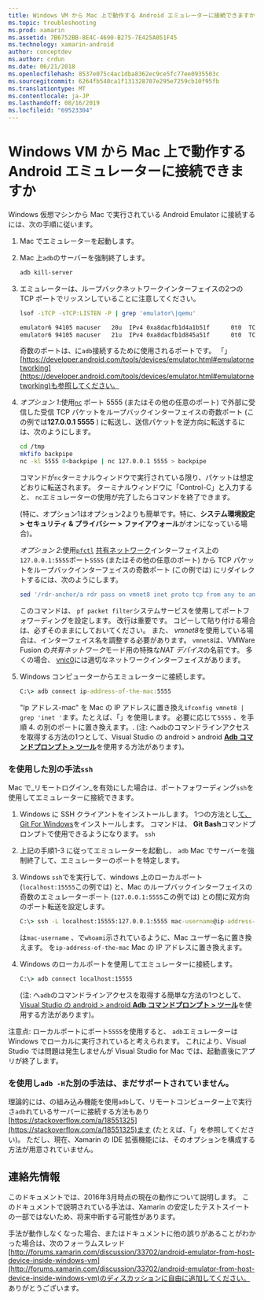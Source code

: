 ```yaml
---
title: Windows VM から Mac 上で動作する Android エミュレーターに接続できますか
ms.topic: troubleshooting
ms.prod: xamarin
ms.assetid: 7B6752BB-8E4C-4690-B275-7E425A051F45
ms.technology: xamarin-android
author: conceptdev
ms.author: crdun
ms.date: 06/21/2018
ms.openlocfilehash: 8537e075c4ac1dba8362ec9ce5fc77ee0935503c
ms.sourcegitcommit: 6264fb540ca1f131328707e295e7259cb10f95fb
ms.translationtype: MT
ms.contentlocale: ja-JP
ms.lasthandoff: 08/16/2019
ms.locfileid: "69523304"
---
```

# <a name="is-it-possible-to-connect-to-android-emulators-running-on-a-mac-from-a-windows-vm"></a>Windows VM から Mac 上で動作する Android エミュレーターに接続できますか

Windows 仮想マシンから Mac で実行されている Android Emulator に接続するには、次の手順に従います。

1. Mac でエミュレーターを起動します。

2. Mac 上`adb`のサーバーを強制終了します。

    ```bash
    adb kill-server
    ```

3. エミュレーターは、ループバックネットワークインターフェイスの2つの TCP ポートでリッスンしていることに注意してください。

    ```bash
    lsof -iTCP -sTCP:LISTEN -P | grep 'emulator\|qemu'

    emulator6 94105 macuser   20u  IPv4 0xa8dacfb1d4a1b51f      0t0  TCP localhost:5555 (LISTEN)
    emulator6 94105 macuser   21u  IPv4 0xa8dacfb1d845a51f      0t0  TCP localhost:5554 (LISTEN)
    ```

    奇数のポートは、に`adb`接続するために使用されるポートです。 「」 [https://developer.android.com/tools/devices/emulator.html#emulatornetworking](https://developer.android.com/tools/devices/emulator.html#emulatornetworking)も参照してください。

4. _オプション 1_:使用[`nc`](https://developer.apple.com/library/mac/documentation/Darwin/Reference/ManPages/man1/nc.1.html)
    ポート 5555 (またはその他の任意のポート) で外部に受信した受信 TCP パケットをループバックインターフェイスの奇数ポート (この例では**127.0.0.1 5555** ) に転送し、送信パケットを逆方向に転送するには、次のようにします。

    ```bash
    cd /tmp
    mkfifo backpipe
    nc -kl 5555 0<backpipe | nc 127.0.0.1 5555 > backpipe
    ```

    コマンドが`nc`ターミナルウィンドウで実行されている限り、パケットは想定どおりに転送されます。 ターミナルウィンドウに「Control-C」と入力すると、 `nc`エミュレーターの使用が完了したらコマンドを終了できます。

    (特に、オプション1はオプション2よりも簡単です。特に、**システム環境設定 > セキュリティ & プライバシー > ファイアウォール**がオンになっている場合)。 

    _オプション 2_:使用[`pfctl`](https://developer.apple.com/library/mac/documentation/Darwin/Reference/ManPages/man8/pfctl.8.html)
    [共有ネットワーク](http://kb.parallels.com/en/4948)インターフェイス上の`127.0.0.1:5555`ポート`5555` (またはその他の任意のポート) から TCP パケットをループバックインターフェイスの奇数ポート (この例では) にリダイレクトするには、次のようにします。

    ```bash
    sed '/rdr-anchor/a rdr pass on vmnet8 inet proto tcp from any to any port 5555 -> 127.0.0.1 port 5555' /etc/pf.conf | sudo pfctl -ef -
    ```

    このコマンドは、 `pf packet filter`システムサービスを使用してポートフォワーディングを設定します。 改行は重要です。 コピーして貼り付ける場合は、必ずそのままにしておいてください。 また、 *vmnet8*を使用している場合は、インターフェイス名を調整する必要があります。 `vmnet8`は、VMWare Fusion の*共有ネットワーク*モード用の特殊な*NAT デバイス*の名前です。 多くの場合、 [vnic0](http://download.parallels.com/doc/psbm/en/Parallels_Server_Bare_Metal_Users_Guide/29258.htm)には適切なネットワークインターフェイスがあります。

5. Windows コンピューターからエミュレーターに接続します。

    ```cmd
    C:\> adb connect ip-address-of-the-mac:5555
    ```

    "Ip アドレス-mac" を Mac の IP アドレスに置き換え`ifconfig vmnet8 | grep 'inet '`ます。たとえば、「」を使用します。 必要に応じて`5555` 、を手順 4. の別のポートに置き換えます。\. (注: へ`adb`のコマンドラインアクセスを取得する方法の1つとして、Visual Studio の android > android [**Adb コマンドプロンプト > ツール**](~/cross-platform/troubleshooting/questions/version-logs.md#adb-logcat)を使用する方法があります)。

### <a name="alternate-technique-using-ssh"></a>を使用した別の手法`ssh`

Mac で_リモートログイン_を有効にした場合は、ポートフォワーディング`ssh`を使用してエミュレーターに接続できます。

1. Windows に SSH クライアントをインストールします。 1つの方法とし[て、Git For Windows](https://git-for-windows.github.io/)をインストールします。 コマンドは、 **Git Bash**コマンドプロンプトで使用できるようになります。 `ssh`

2. 上記の手順1-3 に従ってエミュレーターを起動し、 `adb` Mac でサーバーを強制終了して、エミュレーターのポートを特定します。

3. Windows `ssh`でを実行して、windows 上のローカルポート (`localhost:15555`この例では) と、Mac のループバックインターフェイスの奇数のエミュレーターポート (`127.0.0.1:5555`この例では) との間に双方向のポート転送を設定します。

    ```cmd 
    C:\> ssh -L localhost:15555:127.0.0.1:5555 mac-username@ip-address-of-the-mac
    ```

    は`mac-username` 、で`whoami`示されているように、Mac ユーザー名に置き換えます。 を`ip-address-of-the-mac` Mac の IP アドレスに置き換えます。

4. Windows のローカルポートを使用してエミュレーターに接続します。

    ```cmd
    C:\> adb connect localhost:15555
    ```

    (注: へ`adb`のコマンドラインアクセスを取得する簡単な方法の1つとして、 [Visual Studio の android > android **Adb コマンドプロンプト > ツール**](~/cross-platform/troubleshooting/questions/version-logs.md#adb-logcat)を使用する方法があります)。

注意点: ローカルポートにポート`5555`を使用すると、 `adb`エミュレーターは Windows でローカルに実行されていると考えられます。 これにより、Visual Studio では問題は発生しませんが Visual Studio for Mac では、起動直後にアプリが終了します。

### <a name="alternate-technique-using-adb--h-is-not-yet-supported"></a>を使用し`adb -H`た別の手法は、まだサポートされていません。

理論的には、の組み込み機能を使用`adb`して、リモートコンピューター上で実行さ`adb`れているサーバーに接続する方法もあり[https://stackoverflow.com/a/18551325](https://stackoverflow.com/a/18551325)ます (たとえば、「」を参照してください)。
ただし、現在、Xamarin の IDE 拡張機能には、そのオプションを構成する方法が用意されていません。

## <a name="contact-information"></a>連絡先情報

このドキュメントでは、2016年3月時点の現在の動作について説明します。 このドキュメントで説明されている手法は、Xamarin の安定したテストスイートの一部ではないため、将来中断する可能性があります。

手法が動作しなくなった場合、またはドキュメントに他の誤りがあることがわかった場合は、次のフォーラムスレッド[http://forums.xamarin.com/discussion/33702/android-emulator-from-host-device-inside-windows-vm](http://forums.xamarin.com/discussion/33702/android-emulator-from-host-device-inside-windows-vm)のディスカッションに自由に追加してください。
ありがとうございます。

